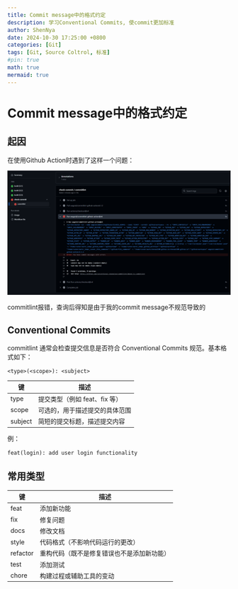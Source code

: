 ```yaml
---
title: Commit message中的格式约定
description: 学习Conventional Commits, 使commit更加标准
author: ShenNya
date: 2024-10-30 17:25:00 +0800
categories: [Git]
tags: [Git, Source Coltrol, 标准]
#pin: true
math: true
mermaid: true
---
```


# Commit message中的格式约定

## 起因

在使用Github Action时遇到了这样一个问题：

![alt text](../imgs/2024-10-30-git-conventional-commits/image.png)

commitlint报错，查询后得知是由于我的commit message不规范导致的

## Conventional Commits

commitlint 通常会检查提交信息是否符合 Conventional Commits 规范。基本格式如下：

```
<type>(<scope>): <subject>
```

| 键      | 描述                           |
| ------- | ------------------------------ |
| type    | 提交类型（例如 feat、fix 等）  |
| scope   | 可选的，用于描述提交的具体范围 |
| subject | 简短的提交标题，描述提交内容   |

例：

```
feat(login): add user login functionality
```

## 常用类型

| 键       | 描述                                       |
| -------- | ------------------------------------------ |
| feat     | 添加新功能                                 |
| fix      | 修复问题                                   |
| docs     | 修改文档                                   |
| style    | 代码格式（不影响代码运行的更改）           |
| refactor | 重构代码（既不是修复错误也不是添加新功能） |
| test     | 添加测试                                   |
| chore    | 构建过程或辅助工具的变动                   |

